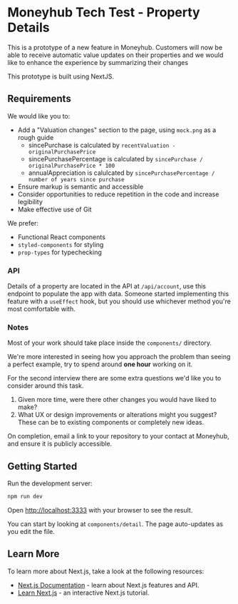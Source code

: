 # Moneyhub Tech Test - Property Details

This is a prototype of a new feature in Moneyhub.
Customers will now be able to receive automatic value updates on their properties
and we would like to enhance the experience by summarizing their changes

This prototype is built using NextJS.

## Requirements

We would like you to:

- Add a "Valuation changes" section to the page, using `mock.png` as a rough guide
  - sincePurchase is calculated by `recentValuation - originalPurchasePrice`
  - sincePurchasePercentage is calculated by `sincePurchase / originalPurchasePrice * 100`
  - annualAppreciation is calulcated by `sincePurchasePercentage / number of years since purchase`
- Ensure markup is semantic and accessible
- Consider opportunities to reduce repetition in the code and increase legibility
- Make effective use of Git

We prefer:

- Functional React components
- `styled-components` for styling
- `prop-types` for typechecking

### API

Details of a property are located in the API at `/api/account`, use this endpoint to populate the app with data.
Someone started implementing this feature with a `useEffect` hook, but you should use whichever method you're most comfortable with.

### Notes

Most of your work should take place inside the `components/` directory.

We're more interested in seeing how you approach the problem than seeing a perfect example, try to spend around **one hour** working on it.

For the second interview there are some extra questions we'd like you to consider around this task.

1. Given more time, were there other changes you would have liked to make?
2. What UX or design improvements or alterations might you suggest? These can be to existing components or completely new ideas.

On completion, email a link to your repository to your contact at Moneyhub, and ensure it is publicly accessible.

## Getting Started

Run the development server:

```bash
npm run dev
```

Open [http://localhost:3333](http://localhost:3333) with your browser to see the result.

You can start by looking at `components/detail`. The page auto-updates as you edit the file.

## Learn More

To learn more about Next.js, take a look at the following resources:

- [Next.js Documentation](https://nextjs.org/docs) - learn about Next.js features and API.
- [Learn Next.js](https://nextjs.org/learn) - an interactive Next.js tutorial.
